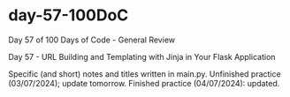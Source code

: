 # day-57-100DoC
Day 57 of 100 Days of Code - General Review

Day 57 - URL Building and Templating with Jinja in Your Flask Application

Specific (and short) notes and titles written in main.py.
  Unfinished practice (03/07/2024); update tomorrow.
    Finished practice (04/07/2024): updated.
